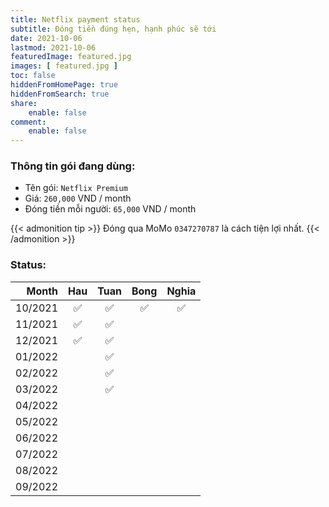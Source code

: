 ```yaml
---
title: Netflix payment status
subtitle: Đóng tiền đúng hẹn, hạnh phúc sẽ tới
date: 2021-10-06
lastmod: 2021-10-06
featuredImage: featured.jpg
images: [ featured.jpg ]
toc: false
hiddenFromHomePage: true
hiddenFromSearch: true
share:
    enable: false
comment:
    enable: false
---
```


### Thông tin gói đang dùng:

* Tên gói: `Netflix Premium`
* Giá: `260,000` VND / month
* Đóng tiền mỗi người: `65,000` VND / month

{{< admonition tip >}}
Đóng qua MoMo `0347270787` là cách tiện lợi nhất.
{{< /admonition >}}

### Status:

| Month   | Hau  | Tuan | Bong | Nghia |
| ------: | :--: | :--: | :--: | :---: |
| 10/2021 |  ✅  | ✅   | ✅   |  ✅   |
| 11/2021 |  ✅  | ✅   |      |       |
| 12/2021 |  ✅  | ✅   |      |       |
| 01/2022 |      | ✅   |      |      |
| 02/2022 |      | ✅   |      |      |
| 03/2022 |      | ✅   |      |      |
| 04/2022 |      |     |      |       |
| 05/2022 |      |     |      |       |
| 06/2022 |      |     |      |       |
| 07/2022 |      |     |      |       |
| 08/2022 |      |     |      |       |
| 09/2022 |      |     |      |       |
